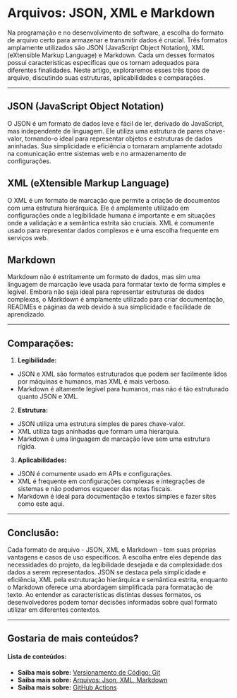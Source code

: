 # Arquivos: JSON, XML e Markdown

Na programação e no desenvolvimento de software, a escolha do formato de arquivo certo para armazenar e transmitir dados é crucial. Três formatos amplamente utilizados são JSON (JavaScript Object Notation), XML (eXtensible Markup Language) e Markdown. Cada um desses formatos possui características específicas que os tornam adequados para diferentes finalidades. Neste artigo, exploraremos esses três tipos de arquivo, discutindo suas estruturas, aplicabilidades e comparações.

***

## JSON (JavaScript Object Notation)

O JSON é um formato de dados leve e fácil de ler, derivado do JavaScript, mas independente de linguagem. Ele utiliza uma estrutura de pares chave-valor, tornando-o ideal para representar objetos e estruturas de dados aninhadas. Sua simplicidade e eficiência o tornaram amplamente adotado na comunicação entre sistemas web e no armazenamento de configurações.

## XML (eXtensible Markup Language)

O XML é um formato de marcação que permite a criação de documentos com uma estrutura hierárquica. Ele é amplamente utilizado em configurações onde a legibilidade humana é importante e em situações onde a validação e a semântica estrita são cruciais. XML é comumente usado para representar dados complexos e é uma escolha frequente em serviços web.

## Markdown

Markdown não é estritamente um formato de dados, mas sim uma linguagem de marcação leve usada para formatar texto de forma simples e legível. Embora não seja ideal para representar estruturas de dados complexas, o Markdown é amplamente utilizado para criar documentação, READMEs e páginas da web devido à sua simplicidade e facilidade de aprendizado.

***

## Comparações:

1. **Legibilidade:**

* JSON e XML são formatos estruturados que podem ser facilmente lidos por máquinas e humanos, mas XML é mais verboso.
* Markdown é altamente legível para humanos, mas não é tão estruturado quanto JSON e XML.

2. **Estrutura:**

* JSON utiliza uma estrutura simples de pares chave-valor.
* XML utiliza tags aninhadas que formam uma hierarquia.
* Markdown é uma linguagem de marcação leve sem uma estrutura rígida.

3. **Aplicabilidades:**

* JSON é comumente usado em APIs e configurações.
* XML é frequente em configurações complexas e integrações de sistemas e não podemos esquecer das notas fiscais.
* Markdown é ideal para documentação e textos simples e fazer sites como este aqui.

***

## Conclusão:

Cada formato de arquivo - JSON, XML e Markdown - tem suas próprias vantagens e casos de uso específicos. A escolha entre eles depende das necessidades do projeto, da legibilidade desejada e da complexidade dos dados a serem representados. JSON se destaca pela simplicidade e eficiência, XML pela estruturação hierárquica e semântica estrita, enquanto o Markdown oferece uma abordagem simplificada para formatação de texto. Ao entender as características distintas desses formatos, os desenvolvedores podem tomar decisões informadas sobre qual formato utilizar em diferentes contextos.

***

## Gostaria de mais conteúdos?

#### Lista de conteúdos:

- **Saiba mais sobre:** [Versionamento de Código: Git](/)
- **Saiba mais sobre:** [Arquivos: Json, XML, Markdown](/arquivos.html)
- **Saiba mais sobre:** [GitHub Actions](/actions.html)